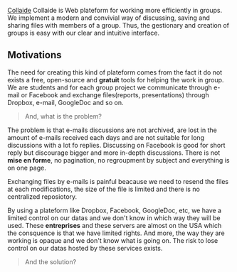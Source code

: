 [Collaide](https://collaide.com)
 Collaide is Web plateform for working more efficiently in groups. We
 implement a modern and convivial way of discussing, saving and sharing
 files with members of a group. Thus, the gestionary and creation of
 groups is easy with our clear and intuitive interface.

## Motivations
The need for creating this kind of plateform comes from the fact it do
not exists a free, open-source and **gratuit** tools for helping
the work in group. We are students and for each group project we
communicate through e-mail or Facebook and exchange files(reports,
presentations) through
Dropbox, e-mail, GoogleDoc and so on.

> And, what is the problem?

The problem is that e-mails discussions are not archived, are lost in
the amount of e-mails received each days and are not suitable for long
discussions with a lot fo replies. Discussing on Facebook is good for
short reply but discourage bigger and more in-depth discussions. There
is not **mise en forme**, no pagination, no regroupment by subject and
everything is on one page.

Exchanging files by e-mails is painful beacause we need to resend the
files at each modifications, the size of the file is limited and there
is no centralized reposiotory.

By using a plateform like Dropbox, Facebook, GoogleDoc, etc, we have a
limited control on our datas and we don't know in which way they will be
used. These **entreprises** and these servers are almost on the USA
which the consquence is that we have limited rights. And more, the way
they are working is opaque and we don't know what is going on. The risk
to lose control on our datas hosted by these services exists.

> And the solution?


